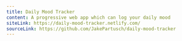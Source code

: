 ```yaml
---
title: Daily Mood Tracker
content: A progressive web app which can log your daily mood
siteLink: https://daily-mood-tracker.netlify.com/
sourceLink: https://github.com/JakePartusch/daily-mood-tracker
---
```

